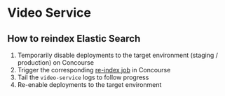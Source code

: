 # Video Service

## How to reindex Elastic Search

1. Temporarily disable deployments to the target environment (staging / production) on Concourse
1. Trigger the corresponding [re-index job][re-index-jobs] in Concourse
1. Tail the `video-service` logs to follow progress
1. Re-enable deployments to the target environment

[re-index-jobs]: https://ci.boclips.com/teams/main/pipelines/boclips?groups=reindexing